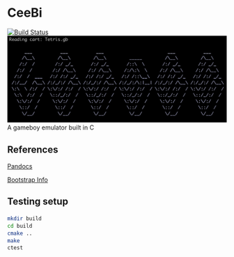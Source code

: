 # CeeBi
[![Build Status](https://travis-ci.org/NickR23/CeeBee.svg?branch=master)](https://travis-ci.org/NickR23/CeeBee)
![CeeBi Title](./title.png)
A gameboy emulator built in C

## References
[Pandocs](http://bgb.bircd.org/pandocs.htm)

[Bootstrap Info](https://realboyemulator.wordpress.com/2013/01/03/a-look-at-the-game-boy-bootstrap-let-the-fun-begin/)

## Testing setup
```bash
mkdir build
cd build
cmake ..
make
ctest
```
